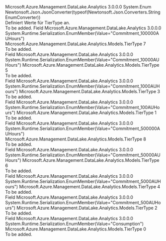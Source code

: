 <Type Name="TierType" FullName="Microsoft.Azure.Management.DataLake.Analytics.Models.TierType">
  <TypeSignature Language="C#" Value="public enum TierType" />
  <TypeSignature Language="ILAsm" Value=".class public auto ansi sealed TierType extends System.Enum" />
  <TypeSignature Language="DocId" Value="T:Microsoft.Azure.Management.DataLake.Analytics.Models.TierType" />
  <TypeSignature Language="VB.NET" Value="Public Enum TierType" />
  <TypeSignature Language="F#" Value="type TierType = " />
  <AssemblyInfo>
    <AssemblyName>Microsoft.Azure.Management.DataLake.Analytics</AssemblyName>
    <AssemblyVersion>3.0.0.0</AssemblyVersion>
  </AssemblyInfo>
  <Base>
    <BaseTypeName>System.Enum</BaseTypeName>
  </Base>
  <Attributes>
    <Attribute>
      <AttributeName>Newtonsoft.Json.JsonConverter(typeof(Newtonsoft.Json.Converters.StringEnumConverter))</AttributeName>
    </Attribute>
  </Attributes>
  <Docs>
    <summary>
            Definiert Werte für TierType an.
            </summary>
    <remarks>To be added.</remarks>
  </Docs>
  <Members>
    <Member MemberName="Commitment100000AUHours">
      <MemberSignature Language="C#" Value="Commitment100000AUHours" />
      <MemberSignature Language="ILAsm" Value=".field public static literal valuetype Microsoft.Azure.Management.DataLake.Analytics.Models.TierType Commitment100000AUHours = int32(7)" />
      <MemberSignature Language="DocId" Value="F:Microsoft.Azure.Management.DataLake.Analytics.Models.TierType.Commitment100000AUHours" />
      <MemberSignature Language="VB.NET" Value="Commitment100000AUHours" />
      <MemberSignature Language="F#" Value="Commitment100000AUHours = 7" Usage="Microsoft.Azure.Management.DataLake.Analytics.Models.TierType.Commitment100000AUHours" />
      <MemberType>Field</MemberType>
      <AssemblyInfo>
        <AssemblyName>Microsoft.Azure.Management.DataLake.Analytics</AssemblyName>
        <AssemblyVersion>3.0.0.0</AssemblyVersion>
      </AssemblyInfo>
      <Attributes>
        <Attribute>
          <AttributeName>System.Runtime.Serialization.EnumMember(Value="Commitment_100000AUHours")</AttributeName>
        </Attribute>
      </Attributes>
      <ReturnValue>
        <ReturnType>Microsoft.Azure.Management.DataLake.Analytics.Models.TierType</ReturnType>
      </ReturnValue>
      <MemberValue>7</MemberValue>
      <Docs>
        <summary>To be added.</summary>
      </Docs>
    </Member>
    <Member MemberName="Commitment10000AUHours">
      <MemberSignature Language="C#" Value="Commitment10000AUHours" />
      <MemberSignature Language="ILAsm" Value=".field public static literal valuetype Microsoft.Azure.Management.DataLake.Analytics.Models.TierType Commitment10000AUHours = int32(5)" />
      <MemberSignature Language="DocId" Value="F:Microsoft.Azure.Management.DataLake.Analytics.Models.TierType.Commitment10000AUHours" />
      <MemberSignature Language="VB.NET" Value="Commitment10000AUHours" />
      <MemberSignature Language="F#" Value="Commitment10000AUHours = 5" Usage="Microsoft.Azure.Management.DataLake.Analytics.Models.TierType.Commitment10000AUHours" />
      <MemberType>Field</MemberType>
      <AssemblyInfo>
        <AssemblyName>Microsoft.Azure.Management.DataLake.Analytics</AssemblyName>
        <AssemblyVersion>3.0.0.0</AssemblyVersion>
      </AssemblyInfo>
      <Attributes>
        <Attribute>
          <AttributeName>System.Runtime.Serialization.EnumMember(Value="Commitment_10000AUHours")</AttributeName>
        </Attribute>
      </Attributes>
      <ReturnValue>
        <ReturnType>Microsoft.Azure.Management.DataLake.Analytics.Models.TierType</ReturnType>
      </ReturnValue>
      <MemberValue>5</MemberValue>
      <Docs>
        <summary>To be added.</summary>
      </Docs>
    </Member>
    <Member MemberName="Commitment1000AUHours">
      <MemberSignature Language="C#" Value="Commitment1000AUHours" />
      <MemberSignature Language="ILAsm" Value=".field public static literal valuetype Microsoft.Azure.Management.DataLake.Analytics.Models.TierType Commitment1000AUHours = int32(3)" />
      <MemberSignature Language="DocId" Value="F:Microsoft.Azure.Management.DataLake.Analytics.Models.TierType.Commitment1000AUHours" />
      <MemberSignature Language="VB.NET" Value="Commitment1000AUHours" />
      <MemberSignature Language="F#" Value="Commitment1000AUHours = 3" Usage="Microsoft.Azure.Management.DataLake.Analytics.Models.TierType.Commitment1000AUHours" />
      <MemberType>Field</MemberType>
      <AssemblyInfo>
        <AssemblyName>Microsoft.Azure.Management.DataLake.Analytics</AssemblyName>
        <AssemblyVersion>3.0.0.0</AssemblyVersion>
      </AssemblyInfo>
      <Attributes>
        <Attribute>
          <AttributeName>System.Runtime.Serialization.EnumMember(Value="Commitment_1000AUHours")</AttributeName>
        </Attribute>
      </Attributes>
      <ReturnValue>
        <ReturnType>Microsoft.Azure.Management.DataLake.Analytics.Models.TierType</ReturnType>
      </ReturnValue>
      <MemberValue>3</MemberValue>
      <Docs>
        <summary>To be added.</summary>
      </Docs>
    </Member>
    <Member MemberName="Commitment100AUHours">
      <MemberSignature Language="C#" Value="Commitment100AUHours" />
      <MemberSignature Language="ILAsm" Value=".field public static literal valuetype Microsoft.Azure.Management.DataLake.Analytics.Models.TierType Commitment100AUHours = int32(1)" />
      <MemberSignature Language="DocId" Value="F:Microsoft.Azure.Management.DataLake.Analytics.Models.TierType.Commitment100AUHours" />
      <MemberSignature Language="VB.NET" Value="Commitment100AUHours" />
      <MemberSignature Language="F#" Value="Commitment100AUHours = 1" Usage="Microsoft.Azure.Management.DataLake.Analytics.Models.TierType.Commitment100AUHours" />
      <MemberType>Field</MemberType>
      <AssemblyInfo>
        <AssemblyName>Microsoft.Azure.Management.DataLake.Analytics</AssemblyName>
        <AssemblyVersion>3.0.0.0</AssemblyVersion>
      </AssemblyInfo>
      <Attributes>
        <Attribute>
          <AttributeName>System.Runtime.Serialization.EnumMember(Value="Commitment_100AUHours")</AttributeName>
        </Attribute>
      </Attributes>
      <ReturnValue>
        <ReturnType>Microsoft.Azure.Management.DataLake.Analytics.Models.TierType</ReturnType>
      </ReturnValue>
      <MemberValue>1</MemberValue>
      <Docs>
        <summary>To be added.</summary>
      </Docs>
    </Member>
    <Member MemberName="Commitment500000AUHours">
      <MemberSignature Language="C#" Value="Commitment500000AUHours" />
      <MemberSignature Language="ILAsm" Value=".field public static literal valuetype Microsoft.Azure.Management.DataLake.Analytics.Models.TierType Commitment500000AUHours = int32(8)" />
      <MemberSignature Language="DocId" Value="F:Microsoft.Azure.Management.DataLake.Analytics.Models.TierType.Commitment500000AUHours" />
      <MemberSignature Language="VB.NET" Value="Commitment500000AUHours" />
      <MemberSignature Language="F#" Value="Commitment500000AUHours = 8" Usage="Microsoft.Azure.Management.DataLake.Analytics.Models.TierType.Commitment500000AUHours" />
      <MemberType>Field</MemberType>
      <AssemblyInfo>
        <AssemblyName>Microsoft.Azure.Management.DataLake.Analytics</AssemblyName>
        <AssemblyVersion>3.0.0.0</AssemblyVersion>
      </AssemblyInfo>
      <Attributes>
        <Attribute>
          <AttributeName>System.Runtime.Serialization.EnumMember(Value="Commitment_500000AUHours")</AttributeName>
        </Attribute>
      </Attributes>
      <ReturnValue>
        <ReturnType>Microsoft.Azure.Management.DataLake.Analytics.Models.TierType</ReturnType>
      </ReturnValue>
      <MemberValue>8</MemberValue>
      <Docs>
        <summary>To be added.</summary>
      </Docs>
    </Member>
    <Member MemberName="Commitment50000AUHours">
      <MemberSignature Language="C#" Value="Commitment50000AUHours" />
      <MemberSignature Language="ILAsm" Value=".field public static literal valuetype Microsoft.Azure.Management.DataLake.Analytics.Models.TierType Commitment50000AUHours = int32(6)" />
      <MemberSignature Language="DocId" Value="F:Microsoft.Azure.Management.DataLake.Analytics.Models.TierType.Commitment50000AUHours" />
      <MemberSignature Language="VB.NET" Value="Commitment50000AUHours" />
      <MemberSignature Language="F#" Value="Commitment50000AUHours = 6" Usage="Microsoft.Azure.Management.DataLake.Analytics.Models.TierType.Commitment50000AUHours" />
      <MemberType>Field</MemberType>
      <AssemblyInfo>
        <AssemblyName>Microsoft.Azure.Management.DataLake.Analytics</AssemblyName>
        <AssemblyVersion>3.0.0.0</AssemblyVersion>
      </AssemblyInfo>
      <Attributes>
        <Attribute>
          <AttributeName>System.Runtime.Serialization.EnumMember(Value="Commitment_50000AUHours")</AttributeName>
        </Attribute>
      </Attributes>
      <ReturnValue>
        <ReturnType>Microsoft.Azure.Management.DataLake.Analytics.Models.TierType</ReturnType>
      </ReturnValue>
      <MemberValue>6</MemberValue>
      <Docs>
        <summary>To be added.</summary>
      </Docs>
    </Member>
    <Member MemberName="Commitment5000AUHours">
      <MemberSignature Language="C#" Value="Commitment5000AUHours" />
      <MemberSignature Language="ILAsm" Value=".field public static literal valuetype Microsoft.Azure.Management.DataLake.Analytics.Models.TierType Commitment5000AUHours = int32(4)" />
      <MemberSignature Language="DocId" Value="F:Microsoft.Azure.Management.DataLake.Analytics.Models.TierType.Commitment5000AUHours" />
      <MemberSignature Language="VB.NET" Value="Commitment5000AUHours" />
      <MemberSignature Language="F#" Value="Commitment5000AUHours = 4" Usage="Microsoft.Azure.Management.DataLake.Analytics.Models.TierType.Commitment5000AUHours" />
      <MemberType>Field</MemberType>
      <AssemblyInfo>
        <AssemblyName>Microsoft.Azure.Management.DataLake.Analytics</AssemblyName>
        <AssemblyVersion>3.0.0.0</AssemblyVersion>
      </AssemblyInfo>
      <Attributes>
        <Attribute>
          <AttributeName>System.Runtime.Serialization.EnumMember(Value="Commitment_5000AUHours")</AttributeName>
        </Attribute>
      </Attributes>
      <ReturnValue>
        <ReturnType>Microsoft.Azure.Management.DataLake.Analytics.Models.TierType</ReturnType>
      </ReturnValue>
      <MemberValue>4</MemberValue>
      <Docs>
        <summary>To be added.</summary>
      </Docs>
    </Member>
    <Member MemberName="Commitment500AUHours">
      <MemberSignature Language="C#" Value="Commitment500AUHours" />
      <MemberSignature Language="ILAsm" Value=".field public static literal valuetype Microsoft.Azure.Management.DataLake.Analytics.Models.TierType Commitment500AUHours = int32(2)" />
      <MemberSignature Language="DocId" Value="F:Microsoft.Azure.Management.DataLake.Analytics.Models.TierType.Commitment500AUHours" />
      <MemberSignature Language="VB.NET" Value="Commitment500AUHours" />
      <MemberSignature Language="F#" Value="Commitment500AUHours = 2" Usage="Microsoft.Azure.Management.DataLake.Analytics.Models.TierType.Commitment500AUHours" />
      <MemberType>Field</MemberType>
      <AssemblyInfo>
        <AssemblyName>Microsoft.Azure.Management.DataLake.Analytics</AssemblyName>
        <AssemblyVersion>3.0.0.0</AssemblyVersion>
      </AssemblyInfo>
      <Attributes>
        <Attribute>
          <AttributeName>System.Runtime.Serialization.EnumMember(Value="Commitment_500AUHours")</AttributeName>
        </Attribute>
      </Attributes>
      <ReturnValue>
        <ReturnType>Microsoft.Azure.Management.DataLake.Analytics.Models.TierType</ReturnType>
      </ReturnValue>
      <MemberValue>2</MemberValue>
      <Docs>
        <summary>To be added.</summary>
      </Docs>
    </Member>
    <Member MemberName="Consumption">
      <MemberSignature Language="C#" Value="Consumption" />
      <MemberSignature Language="ILAsm" Value=".field public static literal valuetype Microsoft.Azure.Management.DataLake.Analytics.Models.TierType Consumption = int32(0)" />
      <MemberSignature Language="DocId" Value="F:Microsoft.Azure.Management.DataLake.Analytics.Models.TierType.Consumption" />
      <MemberSignature Language="VB.NET" Value="Consumption" />
      <MemberSignature Language="F#" Value="Consumption = 0" Usage="Microsoft.Azure.Management.DataLake.Analytics.Models.TierType.Consumption" />
      <MemberType>Field</MemberType>
      <AssemblyInfo>
        <AssemblyName>Microsoft.Azure.Management.DataLake.Analytics</AssemblyName>
        <AssemblyVersion>3.0.0.0</AssemblyVersion>
      </AssemblyInfo>
      <Attributes>
        <Attribute>
          <AttributeName>System.Runtime.Serialization.EnumMember(Value="Consumption")</AttributeName>
        </Attribute>
      </Attributes>
      <ReturnValue>
        <ReturnType>Microsoft.Azure.Management.DataLake.Analytics.Models.TierType</ReturnType>
      </ReturnValue>
      <MemberValue>0</MemberValue>
      <Docs>
        <summary>To be added.</summary>
      </Docs>
    </Member>
  </Members>
</Type>